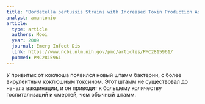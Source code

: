 ```yaml
---
title: "Bordetella pertussis Strains with Increased Toxin Production Associated with Pertussis Resurgence"
analyst: amantonio
article:
  type: article
  authors: Mooi
  year: 2009
  journal: Emerg Infect Dis
  link: https://www.ncbi.nlm.nih.gov/pmc/articles/PMC2815961/
  pubmed: PMC2815961
---
```


У привитых от коклюша появился новый штамм бактерии, с более вирулентным коклюшным токсином. Этот штамм не существовал до начала вакцинации, и он приводит к большему количеству госпитализаций и смертей, чем обычный штамм.
